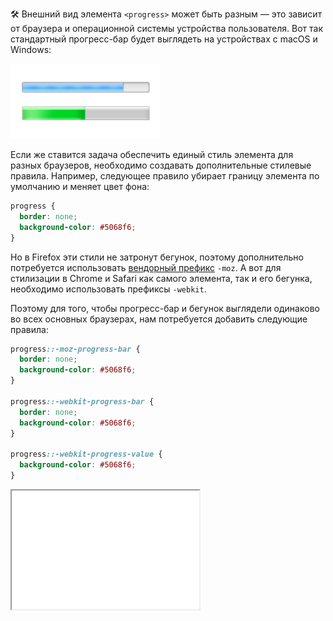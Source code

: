 🛠 Внешний вид элемента `<progress>` может быть разным — это зависит от браузера и операционной системы устройства пользователя. Вот так стандартный прогресс-бар будет выглядеть на устройствах с macOS и Windows:

![Внешний вид прогресс-бара в macOS и Windows](../images/default_progressbar.png)

Если же ставится задача обеспечить единый стиль элемента для разных браузеров, необходимо создавать дополнительные стилевые правила. Например, следующее правило убирает границу элемента по умолчанию и меняет цвет фона:

```css
progress {
  border: none;
  background-color: #5068f6;
}
```

Но в Firefox эти стили не затронут бегунок, поэтому дополнительно потребуется использовать [вендорный префикс](/css/vendor-prefixes/) `-moz`. А вот для стилизации в Chrome и Safari как самого элемента, так и его бегунка, необходимо использовать префиксы `-webkit`.

Поэтому для того, чтобы прогресс-бар и бегунок выглядели одинаково во всех основных браузерах, нам потребуется добавить следующие правила:

```css
progress::-moz-progress-bar {
  border: none;
  background-color: #5068f6;
}

progress::-webkit-progress-bar {
  border: none;
  background-color: #5068f6;
}

progress::-webkit-progress-value {
  background-color: #5068f6;
}
```

<iframe title="Пример индикатора загрузки" src="../demos/basic/" height="190"></iframe>
